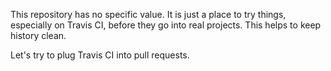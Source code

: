This repository has no specific value. It is just a place to try things,
especially on Travis CI, before they go into real projects. This helps
to keep history clean.

Let's try to plug Travis CI into pull requests.
